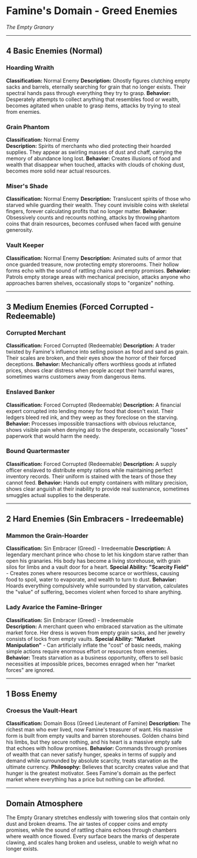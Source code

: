 # Famine's Domain - Greed Enemies
*The Empty Granary*

---

## **4 Basic Enemies (Normal)**

### **Hoarding Wraith**
**Classification:** Normal Enemy
**Description:** Ghostly figures clutching empty sacks and barrels, eternally searching for grain that no longer exists. Their spectral hands pass through everything they try to grasp.
**Behavior:** Desperately attempts to collect anything that resembles food or wealth, becomes agitated when unable to grasp items, attacks by trying to steal from enemies.

### **Grain Phantom**
**Classification:** Normal Enemy  
**Description:** Spirits of merchants who died protecting their hoarded supplies. They appear as swirling masses of dust and chaff, carrying the memory of abundance long lost.
**Behavior:** Creates illusions of food and wealth that disappear when touched, attacks with clouds of choking dust, becomes more solid near actual resources.

### **Miser's Shade**
**Classification:** Normal Enemy
**Description:** Translucent spirits of those who starved while guarding their wealth. They count invisible coins with skeletal fingers, forever calculating profits that no longer matter.
**Behavior:** Obsessively counts and recounts nothing, attacks by throwing phantom coins that drain resources, becomes confused when faced with genuine generosity.

### **Vault Keeper**
**Classification:** Normal Enemy
**Description:** Animated suits of armor that once guarded treasure, now protecting empty storerooms. Their hollow forms echo with the sound of rattling chains and empty promises.
**Behavior:** Patrols empty storage areas with mechanical precision, attacks anyone who approaches barren shelves, occasionally stops to "organize" nothing.

---

## **3 Medium Enemies (Forced Corrupted - Redeemable)**

### **Corrupted Merchant**
**Classification:** Forced Corrupted (Redeemable)
**Description:** A trader twisted by Famine's influence into selling poison as food and sand as grain. Their scales are broken, and their eyes show the horror of their forced deceptions.
**Behavior:** Mechanically offers worthless goods at inflated prices, shows clear distress when people accept their harmful wares, sometimes warns customers away from dangerous items.

### **Enslaved Banker**
**Classification:** Forced Corrupted (Redeemable)
**Description:** A financial expert corrupted into lending money for food that doesn't exist. Their ledgers bleed red ink, and they weep as they foreclose on the starving.
**Behavior:** Processes impossible transactions with obvious reluctance, shows visible pain when denying aid to the desperate, occasionally "loses" paperwork that would harm the needy.

### **Bound Quartermaster**
**Classification:** Forced Corrupted (Redeemable)
**Description:** A supply officer enslaved to distribute empty rations while maintaining perfect inventory records. Their uniform is stained with the tears of those they cannot feed.
**Behavior:** Hands out empty containers with military precision, shows clear anguish at their inability to provide real sustenance, sometimes smuggles actual supplies to the desperate.

---

## **2 Hard Enemies (Sin Embracers - Irredeemable)**

### **Mammon the Grain-Hoarder**
**Classification:** Sin Embracer (Greed) - Irredeemable
**Description:** A legendary merchant prince who chose to let his kingdom starve rather than open his granaries. His body has become a living storehouse, with grain silos for limbs and a vault door for a heart.
**Special Ability:** **"Scarcity Field"** - Creates zones where resources become scarce or worthless, causing food to spoil, water to evaporate, and wealth to turn to dust.
**Behavior:** Hoards everything compulsively while surrounded by starvation, calculates the "value" of suffering, becomes violent when forced to share anything.

### **Lady Avarice the Famine-Bringer**
**Classification:** Sin Embracer (Greed) - Irredeemable  
**Description:** A merchant queen who embraced starvation as the ultimate market force. Her dress is woven from empty grain sacks, and her jewelry consists of locks from empty vaults.
**Special Ability:** **"Market Manipulation"** - Can artificially inflate the "cost" of basic needs, making simple actions require enormous effort or resources from enemies.
**Behavior:** Treats starvation as a business opportunity, offers to sell basic necessities at impossible prices, becomes enraged when her "market forces" are ignored.

---

## **1 Boss Enemy**

### **Croesus the Vault-Heart** 
**Classification:** Domain Boss (Greed Lieutenant of Famine)
**Description:** The richest man who ever lived, now Famine's treasurer of want. His massive form is built from empty vaults and barren storehouses. Golden chains bind his limbs, but they secure nothing, and his heart is a massive empty safe that echoes with hollow promises.
**Behavior:** Commands through promises of wealth that can never satisfy hunger, speaks in terms of supply and demand while surrounded by absolute scarcity, treats starvation as the ultimate currency.
**Philosophy:** Believes that scarcity creates value and that hunger is the greatest motivator. Sees Famine's domain as the perfect market where everything has a price but nothing can be afforded.

---

## **Domain Atmosphere**
The Empty Granary stretches endlessly with towering silos that contain only dust and broken dreams. The air tastes of copper coins and empty promises, while the sound of rattling chains echoes through chambers where wealth once flowed. Every surface bears the marks of desperate clawing, and scales hang broken and useless, unable to weigh what no longer exists.